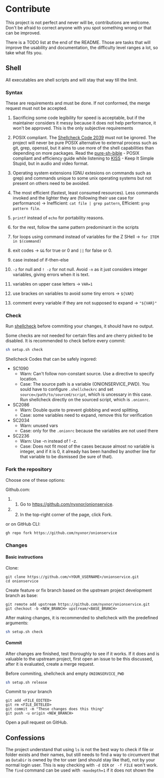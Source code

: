 # Contribute

This project is not perfect and never will be, contributions are welcome. Don't be afraid to correct anyone with you spot something wrong or that can be improved.

There is a TODO list at the end of the README. Those are tasks that will improve the usability and documentation, the difficulty level ranges a lot, so take what fits you.

## Shell

All executables are shell scripts and will stay that way till the limit.

### Syntax

These are requirements and must be done. If not conformed, the merge request must not be accepted.

1. Sacrificing some code legibility for speed is acceptable, but if the maintainer considers it messy because it does not help performance, it won't be approved. This is the only subjective requirements

1. POSIX compliant. The [Shellcheck Code 2039](https://github.com/koalaman/shellcheck/wiki/SC2039) must not be ignored. The project will never be pure POSIX alternative to external process such as git, grep, openssl, but it aims to use more of the shell capabilities than depending on more packages. Read the [pure-sh-bible](https://github.com/dylanaraps/pure-sh-bible) - POSIX compliant and efficiency guide while listening to [KISS](https://www.youtube.com/watch?v=EFMD7Usflbg) - Keep It Simple Stupid, but in audio and video format.

1. Operating system extensions (GNU extesions on commands such as grep) and commands unique to some unix operating systems but not present on others need to be avoided.

1. The most efficient (fastest, least consumed resources). Less commands invoked and the lighter they are (following their use case for performance) -> Inefficient: `cat file | grep pattern`, Efficient: `grep pattern file`.

1. `printf` instead of `echo` for portability reasons.
1. for the rest, follow the same pattern predominant in the scripts
1. for loops using command instead of variables for the Z SHell -> `for ITEM in $(command)`
1. exit codes -> `&&` for true or 0 and `||` for false or 0.
1. case instead of if-then-else
1. `-z` for null and `! -z` for not null. Avoid `-n` as it just considers integer variables, giving errors when it is text.
1. variables on upper case letters -> `VAR=1`
1. use brackes on variables to avoid some tiny errors -> `${VAR}`
1. comment every variable if they are not supposed to expand -> `"${VAR}"`


### Check

Run [shellcheck](https://github.com/koalaman/shellcheck) before commiting your changes, it should have no output.

Some checks are not needed for certain files and are cherry picked to be disabled. It is recommended to check before every commit:

```sh
sh setup.sh check
```

Shellcheck Codes that can be safely ingored:

* SC1090
  * Warn: Can't follow non-constant source. Use a directive to specify location.
  * Case: The source path is a variable (ONIONSERVICE_PWD). You sould have to configure `.shellcheckrc` and set `source=/path/to/sourced/script`, which is uncessary in this case. Run shellcheck directly on the sourced script, which is `.onionrc`.
* SC2086
  * Warn: Double quote to prevent globbing and word splitting.
  * Case: some variables need to expand, remove this for verification
* SC2034
  * Warn: unused vars
  * Case: only for the `.onionrc` because the variables are not used there
* SC2236
  * Warn: Use -n instead of ! -z.
  * Case: Does not fit most of the cases because almost no variable is integer, and if it is 0, it already has been handled by another line for that variable to be dismissed (be sure of that).

### Fork the repository

Choose one of these options:

Github.com:
1. 1. Go to https://github.com/nyxnor/onionservice.
1. 2. In the top-right corner of the page, click Fork.

or on GitHub CLI:
```sh
gh repo fork https://github.com/nyxnor/onionservice
```

### Changes

#### Basic instructions

Clone:
```git
git clone https://github.com/<YOUR_USERNAME>/onionservice.git
cd onionservice
```

Create feature or fix branch based on the upstream project development branch as base:
```git
git remote add upstream https://github.com/nyxnor/onionservice.git
git checkout -b <NEW_BRANCH> upstream/<BASE_BRANCH>
```

After making changes, it is recommended to shellcheck with the predefined arguments:
```sh
sh setup.sh check
```

#### Commit

After changes are finished, test thoroughly to see if it works.
If it does and is valuable to the upstream project, first open an issue to be this discussed, after it is evaluated, create a merge request.

Before commiting, shellcheck and empty `ONIONSERVICE_PWD`
```sh
sh setup.sh release
```

Commit to your branch
```git
git add <FILE_EDITED>
git rm <FILE_DETELED>
git commit -m "These changes does this thing"
git push -u origin <NEW_BRANCH>
```

Open a pull request on GitHub.

## Confessions

The project understand that using `ls` is not the best way to check if file or folder exists and their names, but still needs to find a way to circumvent that as `DataDir` is owned by the tor user (and should stay like that), not by your normal login user. This is way checking with `-d DIR` or ` -f FILE` won't work. The `find` command can be used with `-maxdepth=1` if it does not shown the
